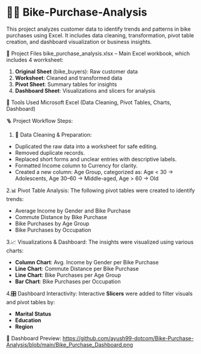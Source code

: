 # 🚴‍♂️ Bike-Purchase-Analysis
This project analyzes customer data to identify trends and patterns in bike purchases using Excel. It includes data cleaning, transformation, pivot table creation, and dashboard visualization or business insights.


📁 Project Files
bike_purchase_analysis.xlsx – Main Excel workbook, which includes 4 worrksheet:
1. **Original Sheet** (bike_buyers): Raw customer data
2. **Worksheet**: Cleaned and transformed data
3. **Pivot Sheet**: Summary tables for insights
4. **Dashboard Sheet**: Visualizations and slicers for analysis

🧰 Tools Used
Microsoft Excel (Data Cleaning, Pivot Tables, Charts, Dashboard)


🪜 Project Workflow Steps:

1. 🧹 Data Cleaning & Preparation:
<ul>
  <li>Duplicated the raw data into a worksheet for safe editing.
  <li>Removed duplicate records.
  <li>Replaced short forms and unclear entries with descriptive labels.
  <li>Formatted Income column to Currency for clarity.
  <li>Created a new column: Age Group, categorized as:
   Age < 30 → Adolescents, 
   Age 30–60 → Middle-aged, 
   Age > 60 → Old
   </ul>

2.📊 Pivot Table Analysis:
  The following pivot tables were created to identify trends:
  <ul>
  <li>Average Income by Gender and Bike Purchase</li>
  <li>Commute Distance by Bike Purchase</li>
  <li>Bike Purchases by Age Group</li>
  <li>Bike Purchases by Occupation</li>
  </ul>

3.📈 Visualizations & Dashboard:
  The insights were visualized using various charts:
  <ul>
  <li><b>Column Chart</b>: Avg. Income by Gender per Bike Purchase</li>
  <li><b>Line Chart</b>: Commute Distance per Bike Purchase</li>
  <li><b>Line Chart</b>: Bike Purchases per Age Group</li>
  <li><b>Bar Chart</b>: Bike Purchases per Occupation</li>
  </ul>

4.🎛️ Dashboard Interactivity:
  Interactive **Slicers** were added to filter visuals and pivot tables by:
  <ul>
  <li><b>Marital Status</b></li>
  <li><b>Education</b></li>
  <li><b>Region</b></li>
  </ul>

📸 Dashboard Preview:
https://github.com/ayush99-dotcom/Bike-Purchase-Analysis/blob/main/Bike_Purchase_Dashboard.png



   
